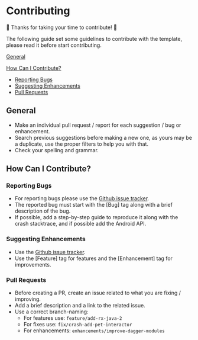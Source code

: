 # Contributing

:tada: Thanks for taking your time to contribute! :tada:

The following guide set some guidelines to contribute with the template, please read it before start contributing.

[General](#general)

[How Can I Contribute?](#how-can-i-contribute)
  * [Reporting Bugs](#reporting-bugs)
  * [Suggesting Enhancements](#suggesting-enhancements)
  * [Pull Requests](#pull-requests)

## General

- Make an individual pull request / report for each suggestion / bug or enhancement.
- Search previous suggestions before making a new one, as yours may be a duplicate, use the proper filters to help you with that.
- Check your spelling and grammar.

## How Can I Contribute?

### Reporting Bugs

- For reporting bugs please use the [Github issue tracker](https://github.com/moove-it/android-kotlin-architecture/issues).
- The reported bug must start with the [Bug] tag along with a brief description of the bug.
- If possible, add a step-by-step guide to reproduce it along with the crash stacktrace, and if possible add the Android API.

### Suggesting Enhancements

- Use the [Github issue tracker](https://github.com/moove-it/android-kotlin-architecture/issues).
- Use the [Feature] tag for features and the [Enhancement] tag for improvements.

### Pull Requests

- Before creating a PR, create an issue related to what you are fixing / improving.
- Add a brief description and a link to the related issue.
- Use a correct branch-naming:
  - For features use: ```feature/add-rx-java-2```
  - For fixes use: ```fix/crash-add-pet-interactor```
  - For enhancements: ```enhancements/improve-dagger-modules```


